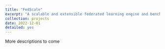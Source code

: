```yaml
---
title: "FedScale"
excerpt: "A scalable and extensible federated learning engine and benchmark  <br/> <br/>  <a href='https://github.com/SymbioticLab/FedScale' class='btn btn-primary' >Code</a>  <a href='https://arxiv.org/abs/2105.11367' class='btn btn-primary' >Paper</a> <a href='https://fedscale.ai/' class='btn btn-primary' >Website</a>  <br/><img src='/images/fedscale_overview.png' width='65%' height='65%'>"
collection: projects
date: 2022-12-01
detailed: yes
---
```



More descriptions to come

